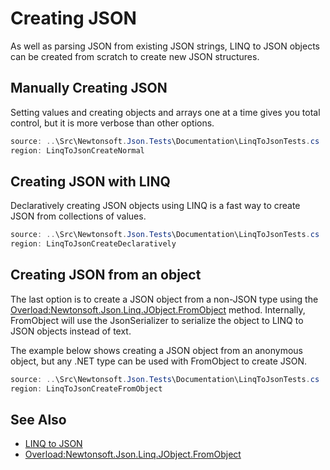 ﻿# Creating JSON

As well as parsing JSON from existing JSON strings, LINQ to JSON objects can be created from scratch to create new JSON structures.

## Manually Creating JSON

Setting values and creating objects and arrays one at a time gives you total control, but it is more verbose than other options.

```csharp Creating JSON
source: ..\Src\Newtonsoft.Json.Tests\Documentation\LinqToJsonTests.cs
region: LinqToJsonCreateNormal
```

## Creating JSON with LINQ

Declaratively creating JSON objects using LINQ is a fast way to create JSON from collections of values.

```csharp Creating JSON Declaratively
source: ..\Src\Newtonsoft.Json.Tests\Documentation\LinqToJsonTests.cs
region: LinqToJsonCreateDeclaratively
```

## Creating JSON from an object

The last option is to create a JSON object from a non-JSON type using the [Overload:Newtonsoft.Json.Linq.JObject.FromObject](Overload:Newtonsoft.Json.Linq.JObject.FromObject) method. Internally, FromObject will use the JsonSerializer to serialize the object to LINQ to JSON objects instead of text.

The example below shows creating a JSON object from an anonymous object, but any .NET type can be used with FromObject to create JSON.

```csharp Creating JSON from an Object
source: ..\Src\Newtonsoft.Json.Tests\Documentation\LinqToJsonTests.cs
region: LinqToJsonCreateFromObject
```

## See Also

- [LINQ to JSON](README.md)
- [Overload:Newtonsoft.Json.Linq.JObject.FromObject](Overload:Newtonsoft.Json.Linq.JObject.FromObject)